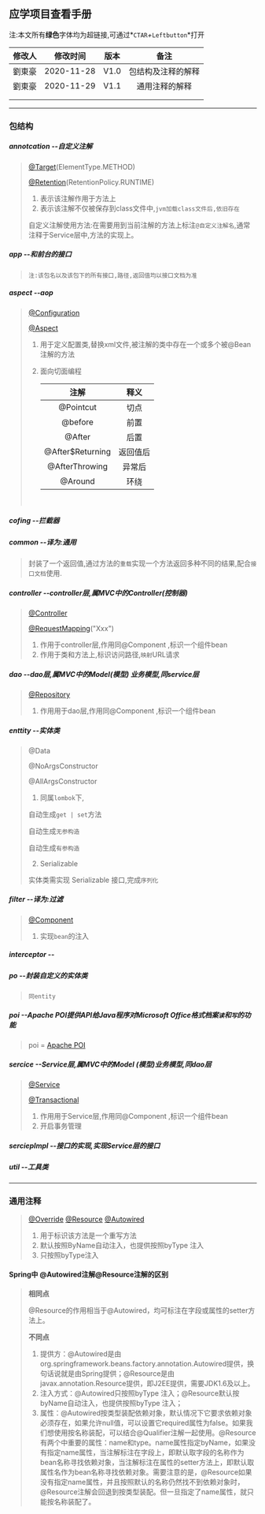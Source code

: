 ## 应学项目查看手册

注:本文所有**绿色**字体均为超链接,可通过*`CTAR`*+*`Leftbutton`*打开

| 修改人 |  修改时间  | 版本 |        备注        |
| :----: | :--------: | :--: | :----------------: |
| 劉東豪 | 2020-11-28 | V1.0 | 包结构及注释的解释 |
| 劉東豪 | 2020-11-29 | V1.1 |   通用注释的解释   |
|        |            |      |                    |
|        |            |      |                    |

****

### 包结构

##### annotcation	--自定义注解

> [@Target](https://blog.csdn.net/fengcai0123/article/details/90544338)(ElementType.METHOD)
>
> [@Retention](https://www.cnblogs.com/liufei1983/p/9987084.html)(RetentionPolicy.RUNTIME)
>
> 1. 表示该注解作用于方法上
> 2. 表示该注解不仅被保存到class文件中,`jvm加载class文件后,依旧存在`
>
> 自定义注解使用方法:在需要用到当前注解的方法上标注`@自定义注解名`,通常注释于Service层中,方法的实现上。

##### app	--和前台的接口

> `注:该包名以及该包下的所有接口,路径,返回值均以接口文档为准`

##### aspect	--aop

> [@Configuration](https://www.cnblogs.com/duanxz/p/7493276.html)
>
> [@Aspect](https://www.cnblogs.com/happy2333/p/12936182.html)
>
> 1. 用于定义配置类,替换xml文件,被注解的类中存在一个或多个被@Bean注解的方法
>
> 2. 面向切面编程
>
>    |       注解       |   释义   |
>    | :--------------: | :------: |
>    |    @Pointcut     |   切点   |
>    |     @before      |   前置   |
>    |      @After      |   后置   |
>    | @After$Returning | 返回值后 |
>    |  @AfterThrowing  |  异常后  |
>    |     @Around      |   环绕   |
>
>    ​

##### cofing	--拦截器

##### common	--译为:通用

> 封装了一个返回值,通过方法的`重载`实现一个方法返回多种不同的结果,配合`接口文档`使用.

#####  controller	--controller层,属MVC中的Controller(控制器)

> [@Controller](https://blog.csdn.net/qq_40943786/article/details/80966170)
>
> [@RequestMapping](https://www.cnblogs.com/holly8/p/11425080.html)("Xxx")
>
> 1. 作用于controller层,作用同@Component ,标识一个组件bean
> 2. 作用于类和方法上,标识访问路径,`映射`URL请求

##### dao	--dao层,属MVC中的Model(模型) 业务模型,同service层

> [@Repository](https://blog.csdn.net/qq_40943786/article/details/80966170)
>
> 1. 作用用于dao层,作用同@Component ,标识一个组件bean

#####  enttity	--实体类

>@Data
>
>@NoArgsConstructor
>
>@AllArgsConstructor
>
>1. 同属`lombok`下,
>
>   自动生成`get | set`方法
>
>   自动生成`无参构造`
>
>   自动生成`有参构造`
>
>2. Serializable
>
>   实体类需实现 Serializable 接口,完成`序列化`

#####  filter	--译为:过滤

>[@Component](https://www.cnblogs.com/lyjing/p/8427832.html)
>
>1. 实现`bean`的注入

#####  interceptor	--

#####  po	--封装自定义的实体类

> `同entity`

#####  poi	--Apache POI提供API给Java程序对Microsoft Office格式档案`读`和`写`的功能

> poi = [Apache POI](https://www.cnblogs.com/grasslucky/p/10613308.html)

#####  sercice	--Service层,属MVC中的Model (模型)业务模型,同dao层

> [@Service](https://blog.csdn.net/qq_40943786/article/details/80966170)
>
> [@Transactional](https://www.jianshu.com/p/befc2d73e487)
>
> 1. 作用用于Service层,作用同@Component ,标识一个组件bean
> 2. 开启事务管理

#####  serciepImpl	--接口的实现,实现Service层的接口

##### util	--工具类

****

### 通用注释

> [@Override](https://www.cnblogs.com/lipchao/p/10919559.html)
> [@Resource](https://www.cnblogs.com/think-in-java/p/5474740.html)
> [@Autowired](https://www.cnblogs.com/think-in-java/p/5474740.html)
>
> 1. 用于标识该方法是一个重写方法
> 2. 默认按照ByName自动注入，也提供按照byType 注入
> 3. 只按照byType注入

#### Spring中 @Autowired注解@Resource注解的区别

> **相同点**
>
> @Resource的作用相当于@Autowired，均可标注在字段或属性的setter方法上。
>
> **不同点**
>
> 1. 提供方：@Autowired是由org.springframework.beans.factory.annotation.Autowired提供，换句话说就是由Spring提供；@Resource是由javax.annotation.Resource提供，即J2EE提供，需要JDK1.6及以上。
> 2. 注入方式：@Autowired只按照byType 注入；@Resource默认按byName自动注入，也提供按照byType 注入；
> 3. 属性：@Autowired按类型装配依赖对象，默认情况下它要求依赖对象必须存在，如果允许null值，可以设置它required属性为false。如果我们想使用按名称装配，可以结合@Qualifier注解一起使用。@Resource有两个中重要的属性：name和type。name属性指定byName，如果没有指定name属性，当注解标注在字段上，即默认取字段的名称作为bean名称寻找依赖对象，当注解标注在属性的setter方法上，即默认取属性名作为bean名称寻找依赖对象。需要注意的是，@Resource如果没有指定name属性，并且按照默认的名称仍然找不到依赖对象时， @Resource注解会回退到按类型装配。但一旦指定了name属性，就只能按名称装配了。
